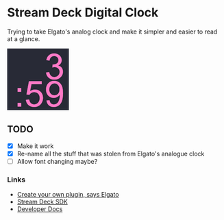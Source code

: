# Stream Deck Digital Clock

Trying to take Elgato's analog clock and make it simpler and easier to read at a glance.

![Example Image](com.cjcoffey.digitalclock.sdPlugin\action\images\image@2x.png)

## TODO

- [x] Make it work
- [x] Re-name all the stuff that was stolen from Elgato's analogue clock
- [ ] Allow font changing maybe?

### Links

- [Create your own plugin, says Elgato](https://developer.elgato.com/documentation/stream-deck/sdk/create-your-own-plugin/)
- [Stream Deck SDK](https://help.elgato.com/hc/en-us/articles/360028243711-Elgato-Stream-Deck-SDK-Use-Software-Version-4-0-and-Above)
- [Developer Docs](https://developer.elgato.com/documentation/stream-deck/sdk/overview/)